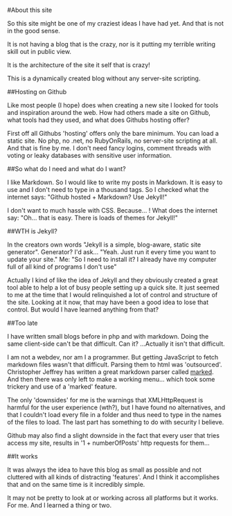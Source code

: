 #About this site

So this site might be one of my craziest ideas I have had yet. And that is not in the good sense.

It is not having a blog that is the crazy, nor is it putting my terrible writing skill out in public view.

It is the architecture of the site it self that is crazy!

This is a dynamically created blog without any server-site scripting.

##Hosting on Github

Like most people (I hope) does when creating a new site I looked for tools and inspiration around the web. How had others made a site on Github, what tools had they used, and what does Githubs hosting offer?

First off all Githubs 'hosting' offers only the bare minimum. You can load a static site. No php, no .net, no RubyOnRails, no server-site scripting at all. And that is fine by me. I don't need fancy logins, comment threads with voting or leaky databases with sensitive user information.

##So what do I need and what do I want?

I like Markdown. So I would like to write my posts in Markdown. It is easy to use and I don't need to type in a thousand tags. So I checked what the internet says: "Github hosted + Markdown? Use Jekyll!"

I don't want to much hassle with CSS. Because... ! What does the internet say: "Oh... that is easy. There is loads of themes for Jekyll!"

##WTH is Jekyll?

In the creators own words "Jekyll is a simple, blog-aware, static site generator". Generator? I'd ask... "Yeah. Just run it every time you want to update your site." Me: "So I need to install it? I already have my computer full of all kind of programs I don't use"

Actually I kind of like the idea of Jekyll and they obviously created a great tool able to help a lot of busy people setting up a quick site. It just seemed to me at the time that I would relinquished a lot of control and structure of the site. Looking at it now, that may have been a good idea to lose that control. But would I have learned anything from that?

##Too late

I have written small blogs before in php and with markdown. Doing the same client-side can't be that difficult. Can it? ...Actually it isn't that difficult.

I am not a webdev, nor am I a programmer. But getting JavaScript to fetch markdown files wasn't that difficult. Parsing them to html was 'outsourced'. Christopher Jeffrey has written a great markdown parser called [marked](https://github.com/chjj/marked). And then there was only left to make a working menu... which took some trickery and use of a 'marked' feature.

The only 'downsides' for me is the warnings that XMLHttpRequest is harmful for the user experience (wth?), but I have found no alternatives, and that I couldn't load every file in a folder and thus need to type in the names of the files to load. The last part has something to do with security I believe.

Github may also find a slight downside in the fact that every user that tries access my site, results in '1 + numberOfPosts' http requests for them...

##It works

It was always the idea to have this blog as small as possible and not cluttered with all kinds of distracting 'features'. And I think it accomplishes that and on the same time is it incredibly simple.

It may not be pretty to look at or working across all platforms but it works. For me. And I learned a thing or two.